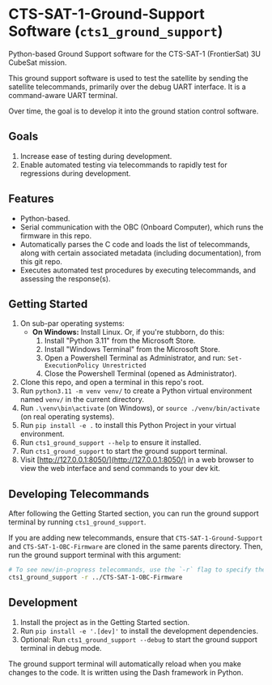 # CTS-SAT-1-Ground-Support Software (`cts1_ground_support`)

Python-based Ground Support software for the CTS-SAT-1 (FrontierSat) 3U CubeSat mission.

This ground support software is used to test the satellite by sending the satellite telecommands,
primarily over the debug UART interface. It is a command-aware UART terminal.

Over time, the goal is to develop it into the ground station control software.

## Goals

1. Increase ease of testing during development.
2. Enable automated testing via telecommands to rapidly test for regressions during development.

## Features

* Python-based.
* Serial communication with the OBC (Onboard Computer), which runs the firmware in this repo.
* Automatically parses the C code and loads the list of telecommands, along with certain associated metadata (including documentation), from this git repo.
* Executes automated test procedures by executing telecommands, and assessing the response(s).

## Getting Started

1. On sub-par operating systems:
    * **On Windows:** Install Linux. Or, if you're stubborn, do this:
        1. Install "Python 3.11" from the Microsoft Store.
        2. Install "Windows Terminal" from the Microsoft Store.
        3. Open a Powershell Terminal as Administrator, and run: `Set-ExecutionPolicy Unrestricted`
        4. Close the Powershell Terminal (opened as Administrator).
2. Clone this repo, and open a terminal in this repo's root.
3. Run `python3.11 -m venv venv/` to create a Python virtual environment named `venv/` in the current directory.
4. Run `.\venv\bin\activate` (on Windows), or `source ./venv/bin/activate` (on real operating systems).
5. Run `pip install -e .` to install this Python Project in your virtual environment.
6. Run `cts1_ground_support --help` to ensure it installed.
7. Run `cts1_ground_support` to start the ground support terminal.
8. Visit [http://127.0.0.1:8050/](http://127.0.0.1:8050/) in a web browser to view the web interface and send commands to your dev kit.

## Developing Telecommands

After following the Getting Started section, you can run the ground support terminal by running `cts1_ground_support`.

If you are adding new telecommands, ensure that `CTS-SAT-1-Ground-Support` and `CTS-SAT-1-OBC-Firmware` are cloned in the same parents directory. Then, run the ground support terminal with this argument:

```bash
# To see new/in-progress telecommands, use the `-r` flag to specify the path to the firmware repo.
cts1_ground_support -r ../CTS-SAT-1-OBC-Firmware
```

## Development

1. Install the project as in the Getting Started section.
2. Run `pip install -e '.[dev]'` to install the development dependencies.
3. Optional: Run `cts1_ground_support --debug` to start the ground support terminal in debug mode.

The ground support terminal will automatically reload when you make changes to the code. It is written using the Dash framework in Python.
